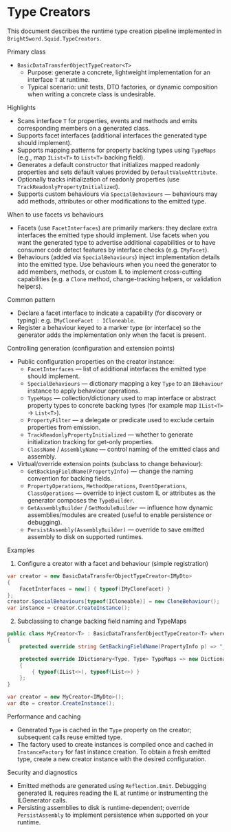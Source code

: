 # Type Creators

This document describes the runtime type creation pipeline implemented in `BrightSword.Squid.TypeCreators`.

Primary class
- `BasicDataTransferObjectTypeCreator<T>`
  - Purpose: generate a concrete, lightweight implementation for an interface `T` at runtime.
  - Typical scenario: unit tests, DTO factories, or dynamic composition when writing a concrete class is undesirable.

Highlights
- Scans interface `T` for properties, events and methods and emits corresponding members on a generated class.
- Supports facet interfaces (additional interfaces the generated type should implement).
- Supports mapping patterns for property backing types using `TypeMaps` (e.g., map `IList<T>` to `List<T>` backing field).
- Generates a default constructor that initializes mapped readonly properties and sets default values provided by `DefaultValueAttribute`.
- Optionally tracks initialization of readonly properties (use `TrackReadonlyPropertyInitialized`).
- Supports custom behaviours via `SpecialBehaviours` — behaviours may add methods, attributes or other modifications to the emitted type.

When to use facets vs behaviours
- Facets (use `FacetInterfaces`) are primarily markers: they declare extra interfaces the emitted type should implement. Use facets when you want the generated type to advertise additional capabilities or to have consumer code detect features by interface checks (e.g. `IMyFacet`).
- Behaviours (added via `SpecialBehaviours`) inject implementation details into the emitted type. Use behaviours when you need the generator to add members, methods, or custom IL to implement cross-cutting capabilities (e.g. a `Clone` method, change-tracking helpers, or validation helpers).

Common pattern
- Declare a facet interface to indicate a capability (for discovery or typing): e.g. `IMyCloneFacet : ICloneable`.
- Register a behaviour keyed to a marker type (or interface) so the generator adds the implementation only when the facet is present.

Controlling generation (configuration and extension points)
- Public configuration properties on the creator instance:
  - `FacetInterfaces` — list of additional interfaces the emitted type should implement.
  - `SpecialBehaviours` — dictionary mapping a key `Type` to an `IBehaviour` instance to apply behaviour operations.
  - `TypeMaps` — collection/dictionary used to map interface or abstract property types to concrete backing types (for example map `IList<T>` -> `List<T>`).
  - `PropertyFilter` — a delegate or predicate used to exclude certain properties from emission.
  - `TrackReadonlyPropertyInitialized` — whether to generate initialization tracking for get-only properties.
  - `ClassName` / `AssemblyName` — control naming of the emitted class and assembly.
- Virtual/override extension points (subclass to change behaviour):
  - `GetBackingFieldName(PropertyInfo)` — change the naming convention for backing fields.
  - `PropertyOperations`, `MethodOperations`, `EventOperations`, `ClassOperations` — override to inject custom IL or attributes as the generator composes the `TypeBuilder`.
  - `GetAssemblyBuilder` / `GetModuleBuilder` — influence how dynamic assemblies/modules are created (useful to enable persistence or debugging).
  - `PersistAssembly(AssemblyBuilder)` — override to save emitted assembly to disk on supported runtimes.

Examples

1) Configure a creator with a facet and behaviour (simple registration)

```csharp
var creator = new BasicDataTransferObjectTypeCreator<IMyDto>
{
    FacetInterfaces = new[] { typeof(IMyCloneFacet) }
};
creator.SpecialBehaviours[typeof(ICloneable)] = new CloneBehaviour();
var instance = creator.CreateInstance();
```

2) Subclassing to change backing field naming and TypeMaps

```csharp
public class MyCreator<T> : BasicDataTransferObjectTypeCreator<T> where T : class
{
    protected override string GetBackingFieldName(PropertyInfo p) => "_" + char.ToLowerInvariant(p.Name[0]) + p.Name.Substring(1);

    protected override IDictionary<Type, Type> TypeMaps => new Dictionary<Type, Type>
    {
        { typeof(IList<>), typeof(List<>) }
    };
}

var creator = new MyCreator<IMyDto>();
var dto = creator.CreateInstance();
```

Performance and caching
- Generated `Type` is cached in the `Type` property on the creator; subsequent calls reuse emitted type.
- The factory used to create instances is compiled once and cached in `InstanceFactory` for fast instance creation. To obtain a fresh emitted type, create a new creator instance with the desired configuration.

Security and diagnostics
- Emitted methods are generated using `Reflection.Emit`. Debugging generated IL requires reading the IL at runtime or instrumenting the ILGenerator calls.
- Persisting assemblies to disk is runtime-dependent; override `PersistAssembly` to implement persistence when supported on your runtime.
